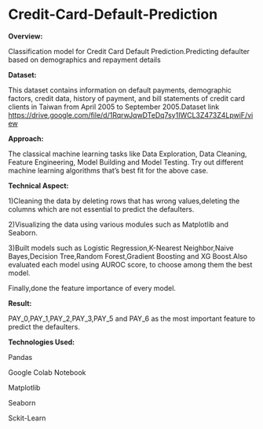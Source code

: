 # Credit-Card-Default-Prediction
**Overview:**

Classification model for Credit Card Default Prediction.Predicting defaulter based on demographics and repayment details

**Dataset:**

This dataset contains information on default payments, demographic factors, credit
data, history of payment, and bill statements of credit card clients in Taiwan from April
2005 to September 2005.Dataset link https://drive.google.com/file/d/1RqrwJqwDTeDq7sy1IWCL3Z473Z4LpwiF/view

**Approach:**

The classical machine learning tasks like Data Exploration, Data Cleaning,
Feature Engineering, Model Building and Model Testing. Try out different machine
learning algorithms that’s best fit for the above case.

**Technical Aspect:**

  1)Cleaning the data by deleting rows that has wrong values,deleting the columns which are not essential to predict the defaulters.

  2)Visualizing the data using various modules such as Matplotlib and Seaborn.

  3)Built models such as Logistic Regression,K-Nearest Neighbor,Naive Bayes,Decision Tree,Random Forest,Gradient Boosting and XG Boost.Also evaluated each      model using AUROC score, to choose among them the best model.

Finally,done the feature importance of every model.

**Result:**

PAY_0,PAY_1,PAY_2,PAY_3,PAY_5 and PAY_6 as the most important feature to predict the defaulters.

**Technologies Used:**

Pandas

Google Colab Notebook

Matplotlib

Seaborn

Sckit-Learn



